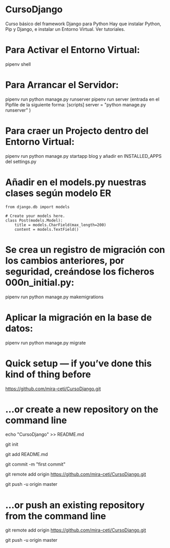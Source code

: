 # CursoDjango
Curso básico del framework Django para Python
Hay que instalar Python, Pip y Django, e instalar un Entorno Virtual. 
Ver tutoriales.

# Para Activar el Entorno Virtual:
pipenv shell

# Para Arrancar el Servidor: 
pipenv run python manage.py runserver
pipenv run server (entrada en el Pipfile de la siguiente forma:
    [scripts]
    server = "python manage.py runserver"
)

# Para craer un Projecto dentro del Entorno Virtual:
 pipenv run python manage.py startapp blog
 y añadir en INSTALLED_APPS del settings.py

# Añadir en el models.py nuestras clases según modelo ER
    from django.db import models

    # Create your models here.
    class Post(models.Model):
        title = models.CharField(max_length=200)
        content = models.TextField()
# Se crea un registro de migración con los cambios anteriores, por seguridad, creándose los ficheros 000n_initial.py:
 pipenv run python manage.py makemigrations

# Aplicar la migración en la base de datos:
 pipenv run python manage.py migrate

# Quick setup — if you’ve done this kind of thing before

https://github.com/mira-ceti/CursoDjango.git

# …or create a new repository on the command line

echo "CursoDjango" >> README.md

git init

git add README.md

git commit -m "first commit"

git remote add origin https://github.com/mira-ceti/CursoDjango.git

git push -u origin master


# …or push an existing repository from the command line
           
git remote add origin https://github.com/mira-ceti/CursoDjango.git

git push -u origin master

